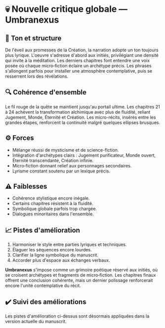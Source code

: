 # 💀 Nouvelle critique globale — Umbranexus

## 🧠 Ton et structure
De l'éveil aux promesses de la Création, la narration adopte un ton toujours plus lyrique. L'oeuvre s'adresse d'abord aux initiés, privilégiant une densité qui invite à la méditation. Les derniers chapitres font entendre une voix posée où chaque micro‑fiction éclaire un archétype précis. Les phrases s'allongent parfois pour installer une atmosphère contemplative, puis se resserrent lors des révélations.

## 🔍 Cohérence d'ensemble
Le fil rouge de la quête se maintient jusqu'au portail ultime. Les chapitres 21 à 24 achèvent la transformation alchimique avec plus de fluidité, reliant Jugement, Monde, Éternité et Création. Les micro-récits, insérés entre les grandes étapes, renforcent la continuité malgré quelques ellipses brusques.

## ⚙️ Forces
- Mélange réussi de mysticisme et de science-fiction.
- Intégration d'archétypes clairs : Jugement purificateur, Monde ouvert, Éternité transcendante, Création infinie.
- Micro‑fiction donnant relief aux personnages secondaires.
- Lyrisme constant soutenu par un lexique précis.

## ⚠️ Faiblesses
- Cohérence stylistique encore inégale.
- Certains chapitres résistent à la fluidité.
- Symbolique globale parfois trop chargée.
- Dialogues minoritaires dans l'ensemble.

## 📈 Pistes d'amélioration
1. Harmoniser le style entre parties lyriques et techniques.
2. Élaguer les séquences encore lourdes.
3. Clarifier la ligne symbolique du manuscrit.
4. Accorder plus d'espace aux échanges verbaux.

**Umbranexus** s'impose comme un grimoire poétique réservé aux initiés, où se croisent archétypes et fragments de micro‑fiction. Les chapitres finaux offrent une conclusion cohérente, mais un dernier polissage renforcerait encore l'unité contemplative du récit.

## ✔️ Suivi des améliorations
Les pistes d'amélioration ci-dessus sont désormais appliquées dans la version actuelle du manuscrit.

